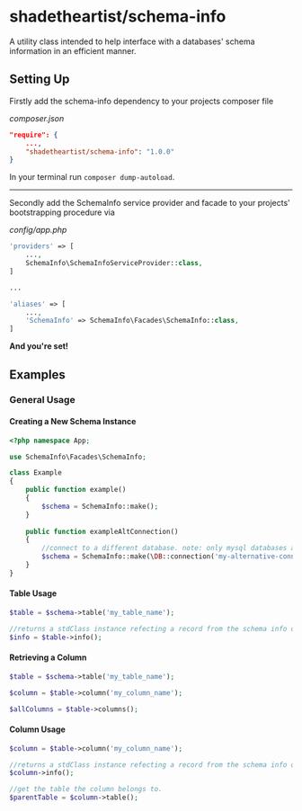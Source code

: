 # shadetheartist/schema-info
A utility class intended to help interface with a databases' schema information in an efficient manner.

## Setting Up

Firstly add the schema-info dependency to your projects composer file

*composer.json*
```json
"require": {
    ...,
    "shadetheartist/schema-info": "1.0.0"
}
```

In your terminal run `composer dump-autoload`.

___

Secondly add the SchemaInfo service provider and facade to your projects' bootstrapping procedure via

*config/app.php*

```php
'providers' => [
    ...,
    SchemaInfo\SchemaInfoServiceProvider::class,
]

...

'aliases' => [
    ...,
    'SchemaInfo' => SchemaInfo\Facades\SchemaInfo::class,
]
```

**And you're set!**

## Examples

### General Usage

#### Creating a New Schema Instance

```php
<?php namespace App;

use SchemaInfo\Facades\SchemaInfo;

class Example
{
    public function example()
    {
        $schema = SchemaInfo::make();
    }
   
    public function exampleAltConnection()
    {
    	//connect to a different database. note: only mysql databases are currently supported.
        $schema = SchemaInfo::make(\DB::connection('my-alternative-connection'));
    }
}
```


#### Table Usage

```php
$table = $schema->table('my_table_name');

//returns a stdClass instance refecting a record from the schema info of your database.
$info = $table->info();
```


#### Retrieving a Column

```php
$table = $schema->table('my_table_name');

$column = $table->column('my_column_name');

$allColumns = $table->columns();
```


#### Column Usage

```php
$column = $table->column('my_column_name');

//returns a stdClass instance refecting a record from the schema info of your database.
$column->info();

//get the table the column belongs to.
$parentTable = $column->table();
```
